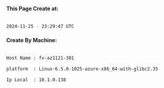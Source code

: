 
   
#### This Page Create at:

```bash

2024-11-25 - 23:29:47 UTC

```

#### Create By Machine:

```bash

Host Name : fv-az1121-381

platform  : Linux-6.5.0-1025-azure-x86_64-with-glibc2.35

Ip Local  : 10.1.0.138

```

